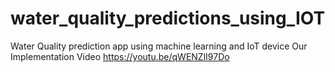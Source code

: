 # water_quality_predictions_using_IOT
Water Quality prediction app using machine learning and IoT device 
Our Implementation Video https://youtu.be/qWENZlI97Do
